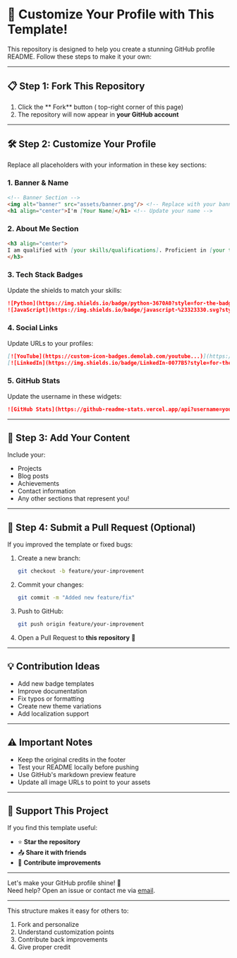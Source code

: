 # 🚀 Customize Your Profile with This Template!

This repository is designed to help you create a stunning GitHub profile README. Follow these steps to make it your own:

---

## 📋 Step 1: Fork This Repository
1. Click the ** Fork** button ( top-right corner of this page)
2. The repository will now appear in **your GitHub account**

---

## 🛠️ Step 2: Customize Your Profile
Replace all placeholders with your information in these key sections:

### 1. **Banner & Name**
```markdown
<!-- Banner Section -->
<img alt="banner" src="assets/banner.png"/> <!-- Replace with your banner -->
<h1 align="center">I'm [Your Name]</h1> <!-- Update your name -->
```

### 2. **About Me Section**
```markdown
<h3 align="center">
I am qualified with [your skills/qualifications]. Proficient in [your tools/languages]...
</h3>
```

### 3. **Tech Stack Badges**
Update the shields to match your skills:
```markdown
![Python](https://img.shields.io/badge/python-3670A0?style=for-the-badge&logo=python&logoColor=ffdd54)
![JavaScript](https://img.shields.io/badge/javascript-%23323330.svg?style=for-the-badge&logo=javascript&logoColor=%23F7DF1E)
```

### 4. **Social Links**
Update URLs to your profiles:
```markdown
[![YouTube](https://custom-icon-badges.demolab.com/youtube...)](https://www.youtube.com/your-channel)
[![LinkedIn](https://img.shields.io/badge/LinkedIn-0077B5?style=for-the-badge&logo=linkedin)](https://linkedin.com/in/your-profile)
```

### 5. **GitHub Stats**
Update the username in these widgets:
```markdown
![GitHub Stats](https://github-readme-stats.vercel.app/api?username=your-username&show_icons=true)
```

---

## 📲 Step 3: Add Your Content
Include your:
- Projects
- Blog posts
- Achievements
- Contact information
- Any other sections that represent you!

---

## 🤝 Step 4: Submit a Pull Request (Optional)
If you improved the template or fixed bugs:
1. Create a new branch:  
   ```bash
   git checkout -b feature/your-improvement
   ```
2. Commit your changes:  
   ```bash
   git commit -m "Added new feature/fix"
   ```
3. Push to GitHub:  
   ```bash
   git push origin feature/your-improvement
   ```
4. Open a Pull Request to **this repository** 🎉

---

## 💡 Contribution Ideas
- Add new badge templates
- Improve documentation
- Fix typos or formatting
- Create new theme variations
- Add localization support

---

## ⚠️ Important Notes
- Keep the original credits in the footer
- Test your README locally before pushing
- Use GitHub's markdown preview feature
- Update all image URLs to point to your assets

---

## 🙌 Support This Project
If you find this template useful:
- ⭐ **Star the repository**
- 📤 **Share it with friends**
- 🤝 **Contribute improvements**

---

Let's make your GitHub profile shine! 🌟  
Need help? Open an issue or contact me via [email](antimpal01617121@gmail.com).


---

This structure makes it easy for others to:
1. Fork and personalize
2. Understand customization points
3. Contribute back improvements
4. Give proper credit

